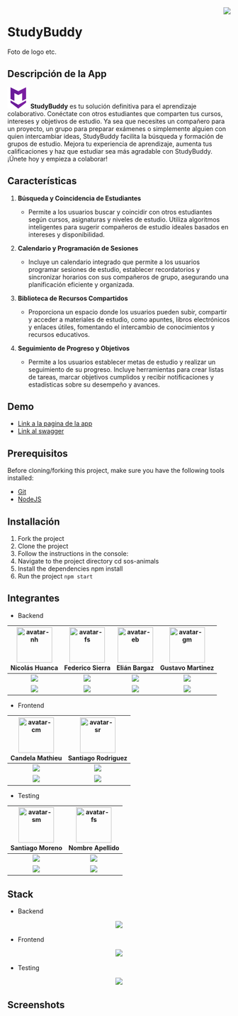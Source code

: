 <img align="right" src="https://visitor-badge.laobi.icu/badge?page_id=No-Country.s15-19-t-java-react" />


# StudyBuddy

Foto de logo etc.


## Descripción de la App

![descriptive alt text](https://github.com/adam-p/markdown-here/raw/master/src/common/images/icon48.png "Logo Title Text 1")
__StudyBuddy__ es tu solución definitiva para el aprendizaje colaborativo.
Conéctate con otros estudiantes que comparten tus cursos, intereses y objetivos de estudio.
Ya sea que necesites un compañero para un proyecto, un grupo para preparar exámenes o
simplemente alguien con quien intercambiar ideas, StudyBuddy facilita la búsqueda y
formación de grupos de estudio. Mejora tu experiencia de aprendizaje, aumenta
tus calificaciones y haz que estudiar sea más agradable con StudyBuddy.
¡Únete hoy y empieza a colaborar!


## Características

1. **Búsqueda y Coincidencia de Estudiantes**
   - Permite a los usuarios buscar y coincidir con otros estudiantes según cursos, asignaturas y niveles de estudio. Utiliza algoritmos inteligentes para sugerir compañeros de estudio ideales basados en intereses y disponibilidad.

2. **Calendario y Programación de Sesiones**
   - Incluye un calendario integrado que permite a los usuarios programar sesiones de estudio, establecer recordatorios y sincronizar horarios con sus compañeros de grupo, asegurando una planificación eficiente y organizada.

3. **Biblioteca de Recursos Compartidos**
   - Proporciona un espacio donde los usuarios pueden subir, compartir y acceder a materiales de estudio, como apuntes, libros electrónicos y enlaces útiles, fomentando el intercambio de conocimientos y recursos educativos.

4. **Seguimiento de Progreso y Objetivos**
   - Permite a los usuarios establecer metas de estudio y realizar un seguimiento de su progreso. Incluye herramientas para crear listas de tareas, marcar objetivos cumplidos y recibir notificaciones y estadísticas sobre su desempeño y avances.


## Demo

- [Link a la pagina de la app](https://www.google.com)
- [Link al swagger](https://www.google.com)


## Prerequisitos

Before cloning/forking this project, make sure you have the following tools installed:

- [Git](https://git-scm.com/downloads "Git Download Page")
- [NodeJS](https://nodejs.org/en/download/ "NodeJs Download Page")


## Installación

1. Fork the project
2. Clone the project
3. Follow the instructions in the console:
4. Navigate to the project directory cd sos-animals
5. Install the dependencies npm install
6. Run the project `npm start`


## Integrantes

- Backend

|                           <img src="https://avatars.githubusercontent.com/u/91564340?v=4" title="avatar-nh" width="80" height="80"><br/>Nicolás Huanca                           |                               <img src="https://avatars.githubusercontent.com/u/111662767?v=4" title="avatar-fs" width="80" height="80"><br/>Federico Sierra                                |                                 <img src="https://avatars.githubusercontent.com/u/122175106?v=4" title="avatar-eb" width="80" height="80"><br/>Elián Bargaz                                 |                               <img src="https://avatars.githubusercontent.com/u/115821790?v=4" title="avatar-gm" width="80" height="80"><br/>Gustavo Martinez                               |
|:--------------------------------------------------------------------------------------------------------------------------------------------------------------------------------:|:-------------------------------------------------------------------------------------------------------------------------------------------------------------------------------------------:|:-------------------------------------------------------------------------------------------------------------------------------------------------------------------------------------------:|:-------------------------------------------------------------------------------------------------------------------------------------------------------------------------------------------:|
| <a href="https://www.linkedin.com/in/nicolas-huanca/"><img src="https://img.shields.io/badge/linkedin%20-%230077B5.svg?&style=for-the-badge&logo=linkedin&logoColor=white"/></a> | <a href="https://www.linkedin.com/in/federico-sierra-516030235/"><img src="https://img.shields.io/badge/linkedin%20-%230077B5.svg?&style=for-the-badge&logo=linkedin&logoColor=white"/></a> | <a href="https://www.linkedin.com/in/federico-sierra-516030235/"><img src="https://img.shields.io/badge/linkedin%20-%230077B5.svg?&style=for-the-badge&logo=linkedin&logoColor=white"/></a> | <a href="https://www.linkedin.com/in/federico-sierra-516030235/"><img src="https://img.shields.io/badge/linkedin%20-%230077B5.svg?&style=for-the-badge&logo=linkedin&logoColor=white"/></a> | 
|          <a href="https://github.com/nicolas2289h/"><img src="https://img.shields.io/badge/github-%23121011.svg?&style=for-the-badge&logo=github&logoColor=white"/></a>          |                <a href="https://github.com/federicojsd"><img src="https://img.shields.io/badge/github-%23121011.svg?&style=for-the-badge&logo=github&logoColor=white"/></a>                 |                  <a href="https://github.com/Elibar19"><img src="https://img.shields.io/badge/github-%23121011.svg?&style=for-the-badge&logo=github&logoColor=white"/></a>                  |                 <a href="https://github.com/trujisxd1"><img src="https://img.shields.io/badge/github-%23121011.svg?&style=for-the-badge&logo=github&logoColor=white"/></a>                  |

- Frontend

|                                <img src="https://avatars.githubusercontent.com/u/84688354?v=4" title="avatar-cm" width="80" height="80"><br/>Candela Mathieu                                |                                <img src="https://avatars.githubusercontent.com/u/84882404?v=4" title="avatar-sr" width="80" height="80"><br/>Santiago Rodriguez                                |
|:-------------------------------------------------------------------------------------------------------------------------------------------------------------------------------------------:|:-------------------------------------------------------------------------------------------------------------------------------------------------------------------------------------------:|
| <a href="https://www.linkedin.com/in/federico-sierra-516030235/"><img src="https://img.shields.io/badge/linkedin%20-%230077B5.svg?&style=for-the-badge&logo=linkedin&logoColor=white"/></a> | <a href="https://www.linkedin.com/in/federico-sierra-516030235/"><img src="https://img.shields.io/badge/linkedin%20-%230077B5.svg?&style=for-the-badge&logo=linkedin&logoColor=white"/></a> |
|                  <a href="https://github.com/Psiquee"><img src="https://img.shields.io/badge/github-%23121011.svg?&style=for-the-badge&logo=github&logoColor=white"/></a>                   |                <a href="https://github.com/roiszs"><img src="https://img.shields.io/badge/github-%23121011.svg?&style=for-the-badge&logo=github&logoColor=white"/></a>                 |

- Testing

|                          <img src="https://avatars.githubusercontent.com/u/165205016?v=4" title="avatar-sm" width="80" height="80"><br/>Santiago Moreno                           |                               <img src="https://avatars.githubusercontent.com/u/111662767?v=4" title="avatar-fs" width="80" height="80"><br/>Nombre Apellido                                |
|:---------------------------------------------------------------------------------------------------------------------------------------------------------------------------------:|:-------------------------------------------------------------------------------------------------------------------------------------------------------------------------------------------:|
| <a href="https://www.linkedin.com/in/santiagoamoreno/"><img src="https://img.shields.io/badge/linkedin%20-%230077B5.svg?&style=for-the-badge&logo=linkedin&logoColor=white"/></a> | <a href="https://www.linkedin.com/in/federico-sierra-516030235/"><img src="https://img.shields.io/badge/linkedin%20-%230077B5.svg?&style=for-the-badge&logo=linkedin&logoColor=white"/></a> |
|         <a href="https://github.com/SantiagoMoreno98"><img src="https://img.shields.io/badge/github-%23121011.svg?&style=for-the-badge&logo=github&logoColor=white"/></a>         |                <a href="https://github.com/federicojsd"><img src="https://img.shields.io/badge/github-%23121011.svg?&style=for-the-badge&logo=github&logoColor=white"/></a>                 |


## Stack

- Backend
<div align="center">
    <img src="https://skillicons.dev/icons?i=react,css,vscode,github,figma,tailwind,git,r" /><br>
</div>

- Frontend
<div align="center">
    <img src="https://skillicons.dev/icons?i=nodejs,python,express,firebase,mongodb,c,java,nextjs,mysql,flask" /><br>
</div>

- Testing
<div align="center">
    <img src="https://skillicons.dev/icons?i=react,bootstrap,mui,html,css,vscode,github" /><br>
</div>


## Screenshots
